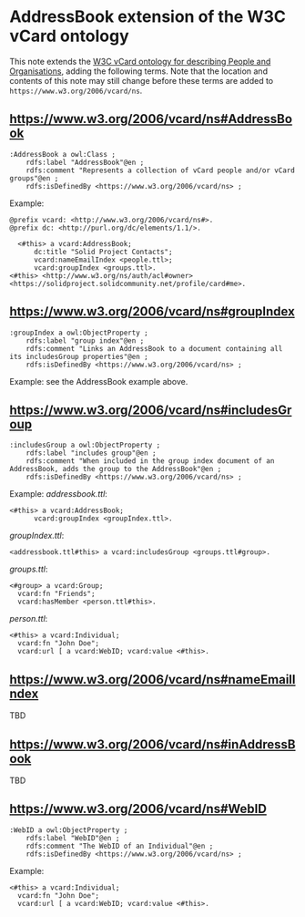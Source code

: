 # AddressBook extension of the W3C vCard ontology

This note extends the [W3C vCard ontology for describing People and Organisations](https://www.w3.org/TR/vcard-rdf/), adding the following terms.
Note that the location and contents of this note may still change before these terms are added to `https://www.w3.org/2006/vcard/ns`.

## https://www.w3.org/2006/vcard/ns#AddressBook
```ttl
:AddressBook a owl:Class ;
    rdfs:label "AddressBook"@en ;
    rdfs:comment "Represents a collection of vCard people and/or vCard groups"@en ;
    rdfs:isDefinedBy <https://www.w3.org/2006/vcard/ns> ;
```

Example:
```
@prefix vcard: <http://www.w3.org/2006/vcard/ns#>.
@prefix dc: <http://purl.org/dc/elements/1.1/>.

  <#this> a vcard:AddressBook;
      dc:title "Solid Project Contacts";
      vcard:nameEmailIndex <people.ttl>;
      vcard:groupIndex <groups.ttl>.
<#this> <http://www.w3.org/ns/auth/acl#owner> <https://solidproject.solidcommunity.net/profile/card#me>.
```

## https://www.w3.org/2006/vcard/ns#groupIndex
```ttl
:groupIndex a owl:ObjectProperty ;
    rdfs:label "group index"@en ;
    rdfs:comment "Links an AddressBook to a document containing all its includesGroup properties"@en ;
    rdfs:isDefinedBy <https://www.w3.org/2006/vcard/ns> ;
```

Example: see the AddressBook example above.

## https://www.w3.org/2006/vcard/ns#includesGroup
```ttl
:includesGroup a owl:ObjectProperty ;
    rdfs:label "includes group"@en ;
    rdfs:comment "When included in the group index document of an AddressBook, adds the group to the AddressBook"@en ;
    rdfs:isDefinedBy <https://www.w3.org/2006/vcard/ns> ;
```

Example:
_addressbook.ttl_:
```ttl
<#this> a vcard:AddressBook;
      vcard:groupIndex <groupIndex.ttl>.
```
_groupIndex.ttl_:
```ttl
<addressbook.ttl#this> a vcard:includesGroup <groups.ttl#group>.
```
_groups.ttl_:
```ttl
<#group> a vcard:Group;
  vcard:fn "Friends";
  vcard:hasMember <person.ttl#this>.
```
_person.ttl_:
```ttl
<#this> a vcard:Individual;
  vcard:fn "John Doe";
  vcard:url [ a vcard:WebID; vcard:value <#this>.
```

## https://www.w3.org/2006/vcard/ns#nameEmailIndex
TBD

## https://www.w3.org/2006/vcard/ns#inAddressBook
TBD

## https://www.w3.org/2006/vcard/ns#WebID
```ttl
:WebID a owl:ObjectProperty ;
    rdfs:label "WebID"@en ;
    rdfs:comment "The WebID of an Individual"@en ;
    rdfs:isDefinedBy <https://www.w3.org/2006/vcard/ns> ;
```

Example:
```ttl
<#this> a vcard:Individual;
  vcard:fn "John Doe";
  vcard:url [ a vcard:WebID; vcard:value <#this>.
```
